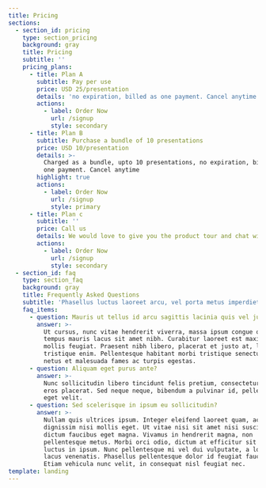 ```yaml
---
title: Pricing
sections:
  - section_id: pricing
    type: section_pricing
    background: gray
    title: Pricing
    subtitle: ''
    pricing_plans:
      - title: Plan A
        subtitle: Pay per use
        price: USD 25/presentation
        details: 'no expiration, billed as one payment. Cancel anytime'
        actions:
          - label: Order Now
            url: /signup
            style: secondary
      - title: Plan B
        subtitle: Purchase a bundle of 10 presentations
        price: USD 10/presentation
        details: >-
          Charged as a bundle, upto 10 presentations, no expiration, billed as
          one payment. Cancel anytime
        highlight: true
        actions:
          - label: Order Now
            url: /signup
            style: primary
      - title: Plan c
        subtitle: ''
        price: Call us
        details: We would love to give you the product tour and chat with you
        actions:
          - label: Order Now
            url: /signup
            style: secondary
  - section_id: faq
    type: section_faq
    background: gray
    title: Frequently Asked Questions
    subtitle: 'Phasellus luctus laoreet arcu, vel porta metus imperdiet sit amet.'
    faq_items:
      - question: Mauris ut tellus id arcu sagittis lacinia quis vel justo?
        answer: >-
          Ut cursus, nunc vitae hendrerit viverra, massa ipsum congue quam, sed
          tempus mauris lacus sit amet nibh. Curabitur laoreet est maximus
          mollis feugiat. Praesent nibh libero, placerat et justo at, luctus
          tristique enim. Pellentesque habitant morbi tristique senectus et
          netus et malesuada fames ac turpis egestas.
      - question: Aliquam eget purus ante?
        answer: >-
          Nunc sollicitudin libero tincidunt felis pretium, consectetur aliquam
          eros placerat. Sed neque neque, bibendum a pulvinar id, pellentesque
          eget velit. 
      - question: Sed scelerisque in ipsum eu sollicitudin?
        answer: >-
          Nullam quis ultrices ipsum. Integer eleifend laoreet quam, ac
          dignissim nisi mollis eget. Ut vitae nisi sit amet nisi suscipit
          dictum faucibus eget magna. Vivamus in hendrerit magna, non
          pellentesque metus. Morbi orci odio, dictum at efficitur sit amet,
          luctus in ipsum. Nunc pellentesque mi vel dui vulputate, a lobortis
          lacus venenatis. Phasellus pellentesque dolor id feugiat faucibus.
          Etiam vehicula nunc velit, in consequat nisl feugiat nec.
template: landing
---
```

